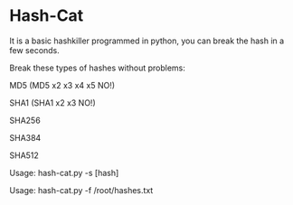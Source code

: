 # Hash-Cat

It is a basic hashkiller programmed in python, you can break the hash in a few seconds.

Break these types of hashes without problems:

MD5 (MD5 x2 x3 x4 x5 NO!)

SHA1 (SHA1 x2 x3 NO!)

SHA256

SHA384

SHA512


Usage: hash-cat.py -s [hash]
           
           
            
Usage: hash-cat.py -f /root/hashes.txt


